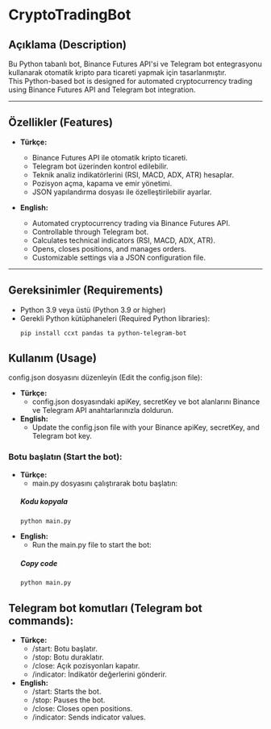 # CryptoTradingBot

## Açıklama (Description)

Bu Python tabanlı bot, Binance Futures API'si ve Telegram bot entegrasyonu kullanarak otomatik kripto para ticareti yapmak için tasarlanmıştır.  
This Python-based bot is designed for automated cryptocurrency trading using Binance Futures API and Telegram bot integration.

---

## Özellikler (Features)

- **Türkçe:**  
  - Binance Futures API ile otomatik kripto ticareti.
  - Telegram bot üzerinden kontrol edilebilir.
  - Teknik analiz indikatörlerini (RSI, MACD, ADX, ATR) hesaplar.
  - Pozisyon açma, kapama ve emir yönetimi.
  - JSON yapılandırma dosyası ile özelleştirilebilir ayarlar.

- **English:**  
  - Automated cryptocurrency trading via Binance Futures API.
  - Controllable through Telegram bot.
  - Calculates technical indicators (RSI, MACD, ADX, ATR).
  - Opens, closes positions, and manages orders.
  - Customizable settings via a JSON configuration file.

---

## Gereksinimler (Requirements)

- Python 3.9 veya üstü (Python 3.9 or higher)
- Gerekli Python kütüphaneleri (Required Python libraries):
  ```bash
  pip install ccxt pandas ta python-telegram-bot
## Kullanım (Usage)
config.json dosyasını düzenleyin (Edit the config.json file):

- **Türkçe:**
  - config.json dosyasındaki apiKey, secretKey ve bot alanlarını Binance ve Telegram API anahtarlarınızla doldurun.
- **English:**
  - Update the config.json file with your Binance apiKey, secretKey, and Telegram bot key.
### Botu başlatın (Start the bot):

- **Türkçe:** 
  - main.py dosyasını çalıştırarak botu başlatın:
  ##### Kodu kopyala
    ```bash
    python main.py
- **English:**
  - Run the main.py file to start the bot:
  ##### Copy code
    ```bash
    python main.py

## Telegram bot komutları (Telegram bot commands):

- **Türkçe:**
  - /start: Botu başlatır.
  - /stop: Botu duraklatır.
  - /close: Açık pozisyonları kapatır.
  - /indicator: İndikatör değerlerini gönderir.
- **English:**
  - /start: Starts the bot.
  - /stop: Pauses the bot.
  - /close: Closes open positions.
  - /indicator: Sends indicator values.
